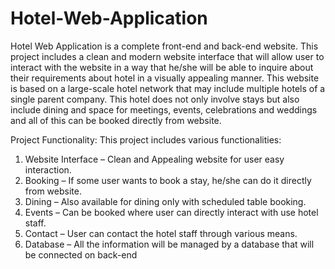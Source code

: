 # Hotel-Web-Application
Hotel Web Application is a complete front-end and back-end website. This project  includes a clean and modern website interface that will allow user to interact with the website  in a way that he/she will be able to inquire about their requirements about hotel in a visually  appealing manner. This website is based on a large-scale hotel network that may include  multiple hotels of a single parent company. This hotel does not only involve stays but also  include dining and space for meetings, events, celebrations and weddings and all of this can  be booked directly from website.

Project Functionality:
This project includes various functionalities:
1. Website Interface – Clean and Appealing website for user easy interaction.
2. Booking – If some user wants to book a stay, he/she can do it directly from website.
3. Dining – Also available for dining only with scheduled table booking.
4. Events – Can be booked where user can directly interact with use hotel staff.
5. Contact – User can contact the hotel staff through various means.
6. Database – All the information will be managed by a database that will be connected 
on back-end
